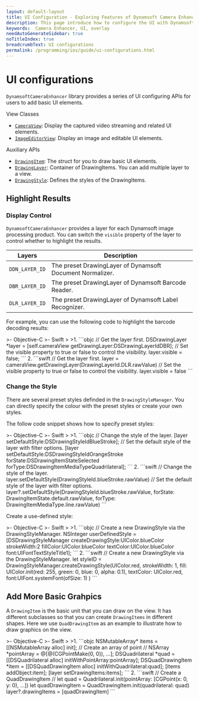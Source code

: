 ```yaml
---
layout: default-layout
title: UI Configuration - Exploring Features of Dynamsoft Camera Enhancer iOS Edition.
description: This page introduce how to configure the UI with Dynamsoft Camera Enhancer iOS Edition.
keywords:  Camera Enhancer, UI, overlay
needAutoGenerateSidebar: true
noTitleIndex: true
breadcrumbText: UI configurations
permalink: /programming/ios/guide/ui-configurations.html
---
```


# UI configurations

`DynamsoftCameraEnhancer` library provides a series of UI configuring APIs for users to add basic UI elements.

View Classes

* [`CameraView`](../auxiliary-api/dcecameraview.html): Display the captured video streaming and related UI elements.
* [`ImageEditorView`](../auxiliary-api/dceimageeditorview.html): Display an image and editable UI elements.

Auxiliary APIs

* [`DrawingItem`](../auxiliary-api/drawingitem.html): The struct for you to draw basic UI elements.
* [`DrawingLayer`](../auxiliary-api/drawinglayer.html): Container of DrawingItems. You can add multiple layer to a view.
* [`DrawingStyle`](../auxiliary-api/drawingstyle.html): Defines the styles of the DrawingItems.

## Highlight Results

### Display Control

`DynamsoftCameraEnhancer` provides a layer for each Dynamsoft image processing product. You can switch the `visible` property of the layer to control whether to highlight the results.

| Layers | Description |
| --------- | ----------- |
| `DDN_LAYER_ID` | The preset DrawingLayer of Dynamsoft Document Normalizer. |
| `DBR_LAYER_ID` | The preset DrawingLayer of Dynamsoft Barcode Reader. |
| `DLR_LAYER_ID` | The preset DrawingLayer of Dynamsoft Label Recognizer. |

For example, you can use the following code to highlight the barcode decoding results:

<div class="sample-code-prefix"></div>
>- Objective-C
>- Swift
>
>1. 
```objc
// Get the layer first.
DSDrawingLayer *layer = [self.cameraView getDrawingLayer:DSDrawingLayerIdDBR];
// Set the visible property to true or false to control the visibility.
layer.visible = false;
```
2. 
```swift
// Get the layer first.
layer = cameraView.getDrawingLayer(DrawingLayerId.DLR.rawValue)
// Set the visible property to true or false to control the visibility.
layer.visible = false
```

### Change the Style

There are several preset styles definded in the `DrawingStyleManager`. You can directly specify the colour with the preset styles or create your own styles.

The follow code snippet shows how to specify preset styles:

<div class="sample-code-prefix"></div>
>- Objective-C
>- Swift
>
>1. 
```objc
// Change the style of the layer.
[layer setDefaultStyle:DSDrawingStyleIdBlueStroke];
// Set the default style of the layer with filter options.
[layer setDefaultStyle:DSDrawingStyleIdOrangeStroke forState:DSDrawingItemStateSelected forType:DSDrawingItemMediaTypeQuadrilateral];
```
2. 
```swift
// Change the style of the layer.
layer.setDefaultStyle(DrawingStyleId.blueStroke.rawValue)
// Set the default style of the layer with filter options.
layer?.setDefaultStyle(DrawingStyleId.blueStroke.rawValue, forState: DrawingItemState.default.rawValue, forType: DrawingItemMediaType.line.rawValue)
```

Create a use-defined style:

<div class="sample-code-prefix"></div>
>- Objective-C
>- Swift
>
>1. 
```objc
// Create a new DrawingStyle via the DrawingStyleManager.
NSInteger userDefinedStyle = [DSDrawingStyleManager createDrawingStyle:UIColor.blueColor strokeWidth:2 fillColor:UIColor.blueColor textColor:UIColor.blueColor font:UIFontTextStyleTitle1];
```
2. 
```swift
// Create a new DrawingStyle via the DrawingStyleManager.
let styleID = DrawingStyleManager.createDrawingStyle(UIColor.red, strokeWidth: 1, fill: UIColor.init(red: 255, green: 0, blue: 0, alpha: 0.1), textColor: UIColor.red, font:UIFont.systemFont(ofSize: 1) )
```

## Add More Basic Grahpics

A `DrawingItem` is the basic unit that you can draw on the view. It has different subclasses so that you can create `DrawingItems` in different shapes. Here we use `QuadDrawingItem` as an example to illustrate how to draw graphics on the view.

<div class="sample-code-prefix"></div>
>- Objective-C
>- Swift
>
>1. 
```objc
NSMutableArray<DSDrawingItem*>* items = [[NSMutableArray alloc] init];
// Create an array of point
// NSArray *pointArray = @[@(CGPointMake(0, 0)), ...];
DSQuadrilateral *quad = [[DSQuadrilateral alloc] initWithPointArray:pointArray];
DSQuadDrawingItem *item = [[DSQuadDrawingItem alloc] initWithQuadrilateral:quad];
[items addObject:item];
[layer setDrawingItems:items];
```
2. 
```swift
// Create a QuadDrawingItem
// let quad = Quadrilateral.init(pointArray: [CGPoint(x: 0, y: 0), ...])
let quadDrawingItem = QuadDrawingItem.init(quadrilateral: quad)
layer?.drawingItems = [quadDrawingItem]
```
